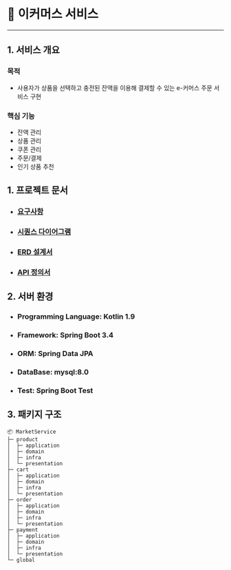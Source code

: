 # 🛒 이커머스 서비스

---

## 1. 서비스 개요
### 목적
- 사용자가 상품을 선택하고 충전된 잔액을 이용해 결제할 수 있는 e-커머스 주문 서비스 구현 
### 핵심 기능
- 잔액 관리 
- 상품 관리
- 쿠폰 관리
- 주문/결제
- 인기 상품 추천

## 1. 프로젝트 문서
- ### [요구사항](docs/01.RequirementsAnalysis)
- ### [시퀀스 다이어그램](docs/02.SequenceDiagram)
- ### [ERD 설계서](docs/03.ERD)
- ### [API 정의서](docs/04.API)

## 2. 서버 환경

- ### Programming Language: Kotlin 1.9
- ### Framework: Spring Boot 3.4
- ### ORM: Spring Data JPA
- ### DataBase: mysql:8.0
- ### Test: Spring Boot Test

## 3. 패키지 구조
```
📦 MarketService
├─ product
│  ├─ application
│  ├─ domain
│  ├─ infra
│  └─ presentation
├─ cart
│  ├─ application
│  ├─ domain
│  ├─ infra
│  └─ presentation
├─ order
│  ├─ application
│  ├─ domain
│  ├─ infra
│  └─ presentation
├─ payment
│  ├─ application
│  ├─ domain
│  ├─ infra
│  └─ presentation
└─ global
```
